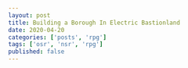 ```yaml
---
layout: post
title: Building a Borough In Electric Bastionland
date: 2020-04-20
categories: ['posts', 'rpg']
tags: ['osr', 'nsr', 'rpg']
published: false
---
```

